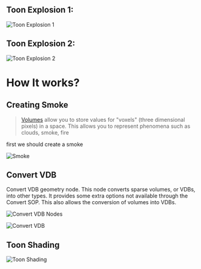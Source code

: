 ## Toon Explosion 1:

![Toon Explosion 1](https://user-images.githubusercontent.com/16706911/71239698-6fcd3f80-231c-11ea-96aa-cd5c5e246c90.gif)

## Toon Explosion 2:

![Toon Explosion 2](https://user-images.githubusercontent.com/16706911/71239946-174a7200-231d-11ea-977b-9e7f9acd36c9.gif)


# How It works?

## Creating Smoke

> [Volumes](https://www.sidefx.com/docs/houdini/model/volumes.html) allow you to store values for "voxels" (three dimensional pixels) in a space. This allows you to represent phenomena such as clouds, smoke, fire

first we should create a smoke

![Smoke](https://user-images.githubusercontent.com/16706911/71245189-6e564400-2329-11ea-912b-c09bbb964235.gif)

## Convert VDB

Convert VDB geometry node. This node converts sparse volumes, or VDBs, into other types. It provides some extra options not available through the Convert SOP. This also allows the conversion of volumes into VDBs.

![Convert VDB Nodes](https://user-images.githubusercontent.com/16706911/71246106-51227500-232b-11ea-8e89-e2e24138f833.png)


![Convert VDB](https://user-images.githubusercontent.com/16706911/71245850-d9ece100-232a-11ea-8fab-176f93a7bee8.gif)

## Toon Shading

![Toon Shading](https://user-images.githubusercontent.com/16706911/71247711-8b414600-232e-11ea-8813-dc42680266e2.gif)